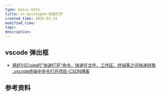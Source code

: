 ```yaml
---
type: basic-note
title: vs-quickopen-快速打开
created_time: 2025-03-14
modified_time: 
tags:
description:
---
```


## vscode 弹出框

- [用好VSCode的"快速打开"命令，快速在文件、工作区、终端等之间快速转换_vscode终端中命令打开项目-CSDN博客](https://blog.csdn.net/Zhangguohao666/article/details/105717471)

## 参考资料
